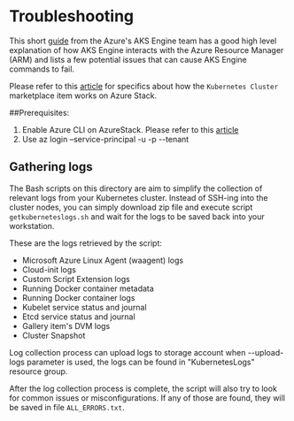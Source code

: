 # Troubleshooting

This short [guide](https://github.com/Azure/aks-engine/blob/master/docs/howto/troubleshooting.md) from the Azure's AKS Engine team has a good high level explanation of how AKS Engine interacts with the Azure Resource Manager (ARM) and lists a few potential issues that can cause AKS Engine commands to fail.

Please refer to this [article](https://docs.microsoft.com/en-us/azure/azure-stack/user/azure-stack-solution-template-kubernetes-trouble) for specifics about how the `Kubernetes Cluster` marketplace item works on Azure Stack.

##Prerequisites:
1.	Enable Azure CLI on AzureStack.  Please refer to this [article](https://docs.microsoft.com/en-us/azure-stack/user/azure-stack-version-profiles-azurecli2?view=azs-1908) 
2.	Use az login –service-principal -u <spn-client-id> -p <spn-client-password> --tenant <tenant-id>

## Gathering logs

The Bash scripts on this directory are aim to simplify the collection of relevant logs from your Kubernetes cluster. Instead of SSH-ing into the cluster nodes, you can simply download zip file and execute script `getkuberneteslogs.sh` and wait for the logs to be saved back into your workstation.  

These are the logs retrieved by the script:

- Microsoft Azure Linux Agent (waagent) logs
- Cloud-init logs
- Custom Script Extension logs
- Running Docker container metadata
- Running Docker container logs
- Kubelet service status and journal
- Etcd service status and journal
- Gallery item's DVM logs
- Cluster Snapshot

Log collection process can upload logs to storage account when --upload-logs parameter is used, the logs can be found in "KubernetesLogs" resource group.

After the log collection process is complete, the script will also try to look for common issues or misconfigurations. If any of those are found, they will be saved in file `ALL_ERRORS.txt`.